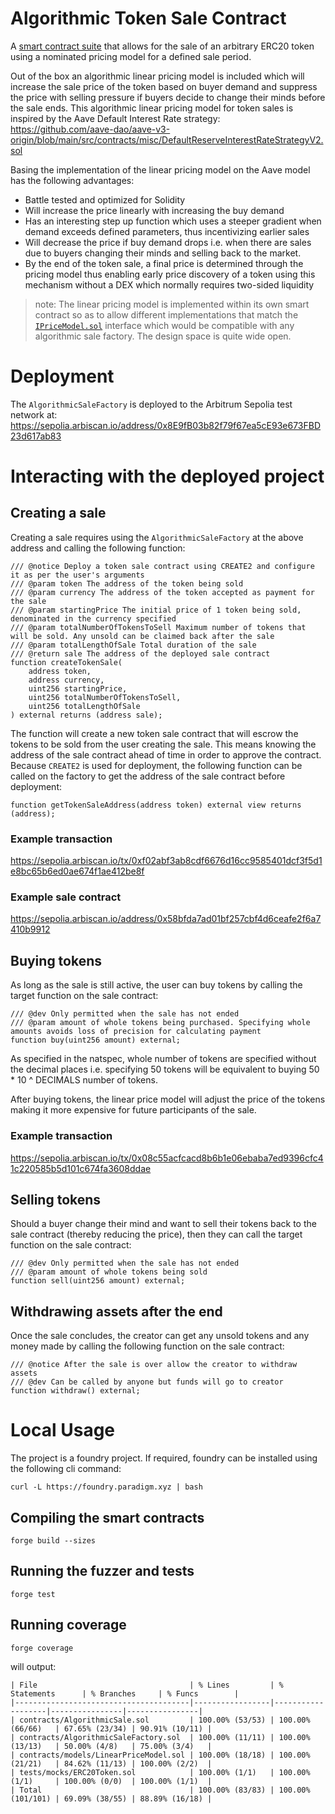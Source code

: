 # Algorithmic Token Sale Contract

A [smart contract suite](./contracts/) that allows for the sale of an arbitrary ERC20 token using a nominated pricing model for a defined sale period.

Out of the box an algorithmic linear pricing model is included which will increase the sale price of the token based on buyer demand and suppress the price with selling pressure if buyers decide to change their minds before the sale ends. This algorithmic linear pricing model for token sales is inspired by the Aave Default Interest Rate strategy: https://github.com/aave-dao/aave-v3-origin/blob/main/src/contracts/misc/DefaultReserveInterestRateStrategyV2.sol

Basing the implementation of the linear pricing model on the Aave model has the following advantages:
- Battle tested and optimized for Solidity
- Will increase the price linearly with increasing the buy demand
- Has an interesting step up function which uses a steeper gradient when demand exceeds defined parameters, thus incentivizing earlier sales
- Will decrease the price if buy demand drops i.e. when there are sales due to buyers changing their minds and selling back to the market. 
- By the end of the token sale, a final price is determined through the pricing model thus enabling early price discovery of a token using this mechanism without a DEX which normally requires two-sided liquidity

> note: The linear pricing model is implemented within its own smart contract so as to allow different implementations that match the [`IPriceModel.sol`](./contracts/interfaces/IPriceModel.sol) interface which would be compatible with any algorithmic sale factory. The design space is quite wide open.

# Deployment

The `AlgorithmicSaleFactory` is deployed to the Arbitrum Sepolia test network at:
https://sepolia.arbiscan.io/address/0x8E9fB03b82f79f67ea5cE93e673FBD23d617ab83

# Interacting with the deployed project
## Creating a sale
Creating a sale requires using the `AlgorithmicSaleFactory` at the above address and calling the following function:
```solidity
/// @notice Deploy a token sale contract using CREATE2 and configure it as per the user's arguments
/// @param token The address of the token being sold
/// @param currency The address of the token accepted as payment for the sale
/// @param startingPrice The initial price of 1 token being sold, denominated in the currency specified
/// @param totalNumberOfTokensToSell Maximum number of tokens that will be sold. Any unsold can be claimed back after the sale
/// @param totalLengthOfSale Total duration of the sale
/// @return sale The address of the deployed sale contract
function createTokenSale(
    address token,
    address currency,
    uint256 startingPrice,
    uint256 totalNumberOfTokensToSell,
    uint256 totalLengthOfSale
) external returns (address sale);
```

The function will create a new token sale contract that will escrow the tokens to be sold from the user creating the sale. This means knowing the address of the sale contract ahead of time in order to approve the contract. Because `CREATE2` is used for deployment, the following function can be called on the factory to get the address of the sale contract before deployment:
```solidity
function getTokenSaleAddress(address token) external view returns (address);
```

### Example transaction
https://sepolia.arbiscan.io/tx/0xf02abf3ab8cdf6676d16cc9585401dcf3f5d1e8bc65b6ed0ae674f1ae412be8f

### Example sale contract
https://sepolia.arbiscan.io/address/0x58bfda7ad01bf257cbf4d6ceafe2f6a7410b9912

## Buying tokens
As long as the sale is still active, the user can buy tokens by calling the target function on the sale contract:
```solidity
/// @dev Only permitted when the sale has not ended
/// @param amount of whole tokens being purchased. Specifying whole amounts avoids loss of precision for calculating payment
function buy(uint256 amount) external;
```

As specified in the natspec, whole number of tokens are specified without the decimal places i.e. specifying 50 tokens will be equivalent to buying 50 * 10 ^ DECIMALS number of tokens. 

After buying tokens, the linear price model will adjust the price of the tokens making it more expensive for future participants of the sale.

### Example transaction
https://sepolia.arbiscan.io/tx/0x08c55acfcacd8b6b1e06ebaba7ed9396cfc41c220585b5d101c674fa3608ddae

## Selling tokens
Should a buyer change their mind and want to sell their tokens back to the sale contract (thereby reducing the price), then they can call the target function on the sale contract:
```solidity
/// @dev Only permitted when the sale has not ended
/// @param amount of whole tokens being sold
function sell(uint256 amount) external;
```

## Withdrawing assets after the end
Once the sale concludes, the creator can get any unsold tokens and any money made by calling the following function on the sale contract:
```solidity
/// @notice After the sale is over allow the creator to withdraw assets
/// @dev Can be called by anyone but funds will go to creator
function withdraw() external;
```

# Local Usage

The project is a foundry project. If required, foundry can be installed using the following cli command:
```
curl -L https://foundry.paradigm.xyz | bash
```

## Compiling the smart contracts
```
forge build --sizes
```

## Running the fuzzer and tests
```
forge test
```

## Running coverage
```
forge coverage
```

will output:

```
| File                                  | % Lines         | % Statements      | % Branches     | % Funcs        |
|---------------------------------------|-----------------|-------------------|----------------|----------------|
| contracts/AlgorithmicSale.sol         | 100.00% (53/53) | 100.00% (66/66)   | 67.65% (23/34) | 90.91% (10/11) |
| contracts/AlgorithmicSaleFactory.sol  | 100.00% (11/11) | 100.00% (13/13)   | 50.00% (4/8)   | 75.00% (3/4)   |
| contracts/models/LinearPriceModel.sol | 100.00% (18/18) | 100.00% (21/21)   | 84.62% (11/13) | 100.00% (2/2)  |
| tests/mocks/ERC20Token.sol            | 100.00% (1/1)   | 100.00% (1/1)     | 100.00% (0/0)  | 100.00% (1/1)  |
| Total                                 | 100.00% (83/83) | 100.00% (101/101) | 69.09% (38/55) | 88.89% (16/18) |
```